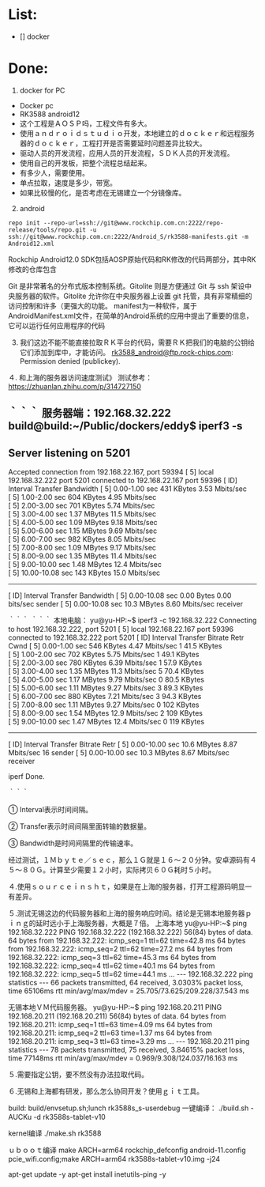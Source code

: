 
# List:
- [] docker 



# Done:
1. docker for PC
- Docker pc 
- RK3588 android12 
- 这个工程是ＡＯＳＰ吗，工程文件有多大。
- 使用ａｎｄｒｏｉｄｓｔｕｄｉｏ开发，本地建立的ｄｏｃｋｅｒ和远程服务器的ｄｏｃｋｅｒ，工程打开是否需要延时问题差异比较大。
- 驱动人员的开发流程，应用人员的开发流程，ＳＤＫ人员的开发流程。
- 使用自己的开发板，把整个流程总结起来。
- 有多少人，需要使用。
- 单点拉取，速度是多少，带宽。
- 如果比较慢的化，是否考虑在无锡建立一个分镜像库。

2. android 
```shell
repo init --repo-url=ssh://git@www.rockchip.com.cn:2222/repo-release/tools/repo.git -u ssh://git@www.rockchip.com.cn:2222/Android_S/rk3588-manifests.git -m Android12.xml
```
Rockchip Android12.0 SDK包括AOSP原始代码和RK修改的代码两部分，其中RK修改的仓库包含

Git 是非常著名的分布式版本控制系统。Gitolite 则是方便通过 Git 与 ssh 架设中央服务器的软件。Gitolite 允许你在中央服务器上设置 git 托管，具有非常精细的访问控制和许多（更强大的功能。
manifest为一种软件，属于AndroidManifest.xml文件，在简单的Android系统的应用中提出了重要的信息，它可以运行任何应用程序的代码

3. 我们这边不能不能直接拉取ＲＫ平台的代码，需要ＲＫ把我们的电脑的公钥给它们添加到库中，才能访问。
 rk3588_android@ftp.rock-chips.com: Permission denied (publickey).



４. 和上海的服务器访问速度测试》
测试参考：https://zhuanlan.zhihu.com/p/314727150

｀｀｀
服务器端：192.168.32.222
build@build:~/Public/dockers/eddy$ iperf3 -s
-----------------------------------------------------------
Server listening on 5201
-----------------------------------------------------------
Accepted connection from 192.168.22.167, port 59394
[  5] local 192.168.32.222 port 5201 connected to 192.168.22.167 port 59396
[ ID] Interval           Transfer     Bandwidth
[  5]   0.00-1.00   sec   431 KBytes  3.53 Mbits/sec                  
[  5]   1.00-2.00   sec   604 KBytes  4.95 Mbits/sec                  
[  5]   2.00-3.00   sec   701 KBytes  5.74 Mbits/sec                  
[  5]   3.00-4.00   sec  1.37 MBytes  11.5 Mbits/sec                  
[  5]   4.00-5.00   sec  1.09 MBytes  9.18 Mbits/sec                  
[  5]   5.00-6.00   sec  1.15 MBytes  9.69 Mbits/sec                  
[  5]   6.00-7.00   sec   982 KBytes  8.05 Mbits/sec                  
[  5]   7.00-8.00   sec  1.09 MBytes  9.17 Mbits/sec                  
[  5]   8.00-9.00   sec  1.35 MBytes  11.4 Mbits/sec                  
[  5]   9.00-10.00  sec  1.48 MBytes  12.4 Mbits/sec                  
[  5]  10.00-10.08  sec   143 KBytes  15.0 Mbits/sec                  
- - - - - - - - - - - - - - - - - - - - - - - - -
[ ID] Interval           Transfer     Bandwidth
[  5]   0.00-10.08  sec  0.00 Bytes  0.00 bits/sec                  sender
[  5]   0.00-10.08  sec  10.3 MBytes  8.60 Mbits/sec                  receiver

｀｀｀
｀｀｀
本地电脑：
yu@yu-HP:~$ iperf3 -c 192.168.32.222
Connecting to host 192.168.32.222, port 5201
[  5] local 192.168.22.167 port 59396 connected to 192.168.32.222 port 5201
[ ID] Interval           Transfer     Bitrate         Retr  Cwnd
[  5]   0.00-1.00   sec   546 KBytes  4.47 Mbits/sec    1   41.5 KBytes       
[  5]   1.00-2.00   sec   702 KBytes  5.75 Mbits/sec    1   49.1 KBytes       
[  5]   2.00-3.00   sec   780 KBytes  6.39 Mbits/sec    1   57.9 KBytes       
[  5]   3.00-4.00   sec  1.35 MBytes  11.3 Mbits/sec    5   70.4 KBytes       
[  5]   4.00-5.00   sec  1.17 MBytes  9.79 Mbits/sec    0   80.5 KBytes       
[  5]   5.00-6.00   sec  1.11 MBytes  9.27 Mbits/sec    3   89.3 KBytes       
[  5]   6.00-7.00   sec   880 KBytes  7.21 Mbits/sec    3   94.3 KBytes       
[  5]   7.00-8.00   sec  1.11 MBytes  9.27 Mbits/sec    0    102 KBytes       
[  5]   8.00-9.00   sec  1.54 MBytes  12.9 Mbits/sec    2    109 KBytes       
[  5]   9.00-10.00  sec  1.47 MBytes  12.4 Mbits/sec    0    119 KBytes       
- - - - - - - - - - - - - - - - - - - - - - - - -
[ ID] Interval           Transfer     Bitrate         Retr
[  5]   0.00-10.00  sec  10.6 MBytes  8.87 Mbits/sec   16             sender
[  5]   0.00-10.00  sec  10.3 MBytes  8.67 Mbits/sec                  receiver

iperf Done.

｀｀｀

① Interval表示时间间隔。

② Transfer表示时间间隔里面转输的数据量。

③ Bandwidth是时间间隔里的传输速率。


经过测试，１Ｍｂｙｔｅ／ｓｅｃ，那么１Ｇ就是１６～２０分钟。安卓源码有４５～８０Ｇ。计算至少需要１２小时，实际拷贝６０Ｇ耗时５小时。



４.使用ｓｏｕｒｃｅｉｎｓｈｔ，如果是在上海的服务器，打开工程源码明显一有差异。


５.测试无锡这边的代码服务器和上海的服务响应时间。结论是无锡本地服务器ｐｉｎｇ的延时远小于上海服务器，大概是７倍。
上海本地
yu@yu-HP:~$ ping 192.168.32.222
PING 192.168.32.222 (192.168.32.222) 56(84) bytes of data.
64 bytes from 192.168.32.222: icmp_seq=1 ttl=62 time=42.8 ms
64 bytes from 192.168.32.222: icmp_seq=2 ttl=62 time=27.2 ms
64 bytes from 192.168.32.222: icmp_seq=3 ttl=62 time=45.3 ms
64 bytes from 192.168.32.222: icmp_seq=4 ttl=62 time=40.1 ms
64 bytes from 192.168.32.222: icmp_seq=5 ttl=62 time=44.1 ms
...
--- 192.168.32.222 ping statistics ---
66 packets transmitted, 64 received, 3.0303% packet loss, time 65106ms
rtt min/avg/max/mdev = 25.705/73.625/209.228/37.543 ms


无锡本地ＶＭ代码服务器。
yu@yu-HP:~$ ping 192.168.20.211
PING 192.168.20.211 (192.168.20.211) 56(84) bytes of data.
64 bytes from 192.168.20.211: icmp_seq=1 ttl=63 time=4.09 ms
64 bytes from 192.168.20.211: icmp_seq=2 ttl=63 time=1.37 ms
64 bytes from 192.168.20.211: icmp_seq=3 ttl=63 time=3.29 ms
...
--- 192.168.20.211 ping statistics ---
78 packets transmitted, 75 received, 3.84615% packet loss, time 77148ms
rtt min/avg/max/mdev = 0.969/9.308/124.037/16.163 ms


５.需要指定公钥，要不然没有办法拉取代码。

６.无锡和上海都有研发，那么怎么协同开发？使用ｇｉｔ工具。

build:
build/envsetup.sh;lunch rk3588s_s-userdebug
一键编译：
./build.sh -AUCKu -d rk3588s-tablet-v10

kernel编译
./make.sh  rk3588
 
ｕｂｏｏｔ编译
 make ARCH=arm64 rockchip_defconfig android-11.config pcie_wifi.config;make ARCH=arm64 rk3588s-tablet-v10.img -j24

apt-get update -y
apt-get install inetutils-ping -y

